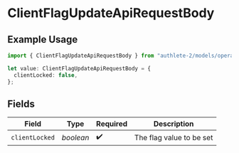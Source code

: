 # ClientFlagUpdateApiRequestBody

## Example Usage

```typescript
import { ClientFlagUpdateApiRequestBody } from "authlete-2/models/operations";

let value: ClientFlagUpdateApiRequestBody = {
  clientLocked: false,
};
```

## Fields

| Field                     | Type                      | Required                  | Description               |
| ------------------------- | ------------------------- | ------------------------- | ------------------------- |
| `clientLocked`            | *boolean*                 | :heavy_check_mark:        | The flag value to be set<br/> |